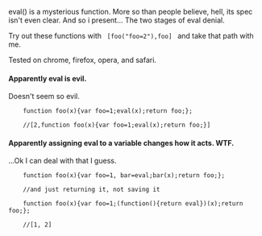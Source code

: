 eval() is a mysterious function. More so than people believe, hell, its spec isn't even clear. And so i present... The two stages of eval denial.

Try out these functions with
<code>
	[foo("foo=2"),foo]
</code>
and take that path with me.

Tested on chrome, firefox, opera, and safari.


#### Apparently eval is evil.
Doesn't seem so evil.

```
	function foo(x){var foo=1;eval(x);return foo;};

	//[2,function foo(x){var foo=1;eval(x);return foo;}]
```

#### Apparently assigning eval to a variable changes how it acts. WTF.
...Ok I can deal with that I guess.

```
	function foo(x){var foo=1, bar=eval;bar(x);return foo;};

	//and just returning it, not saving it

	function foo(x){var foo=1;(function(){return eval})(x);return foo;};

	//[1, 2]
```